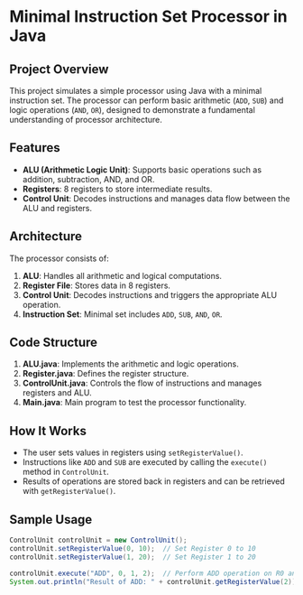 # Minimal Instruction Set Processor in Java

## Project Overview
This project simulates a simple processor using Java with a minimal instruction set. The processor can perform basic arithmetic (`ADD`, `SUB`) and logic operations (`AND`, `OR`), designed to demonstrate a fundamental understanding of processor architecture.

## Features
- **ALU (Arithmetic Logic Unit)**: Supports basic operations such as addition, subtraction, AND, and OR.
- **Registers**: 8 registers to store intermediate results.
- **Control Unit**: Decodes instructions and manages data flow between the ALU and registers.

## Architecture
The processor consists of:
1. **ALU**: Handles all arithmetic and logical computations.
2. **Register File**: Stores data in 8 registers.
3. **Control Unit**: Decodes instructions and triggers the appropriate ALU operation.
4. **Instruction Set**: Minimal set includes `ADD`, `SUB`, `AND`, `OR`.

## Code Structure
1. **ALU.java**: Implements the arithmetic and logic operations.
2. **Register.java**: Defines the register structure.
3. **ControlUnit.java**: Controls the flow of instructions and manages registers and ALU.
4. **Main.java**: Main program to test the processor functionality.

## How It Works
- The user sets values in registers using `setRegisterValue()`.
- Instructions like `ADD` and `SUB` are executed by calling the `execute()` method in `ControlUnit`.
- Results of operations are stored back in registers and can be retrieved with `getRegisterValue()`.

## Sample Usage
```java
ControlUnit controlUnit = new ControlUnit();
controlUnit.setRegisterValue(0, 10);  // Set Register 0 to 10
controlUnit.setRegisterValue(1, 20);  // Set Register 1 to 20

controlUnit.execute("ADD", 0, 1, 2);  // Perform ADD operation on R0 and R1, store result in R2
System.out.println("Result of ADD: " + controlUnit.getRegisterValue(2));  // Outputs: 30
